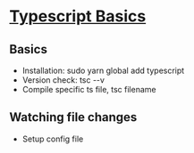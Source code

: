 # [Typescript Basics](https://www.youtube.com/watch?v=ahCwqrYpIuM&t=226s)

## Basics

- Installation: sudo yarn global add typescript
- Version check: tsc --v
- Compile specific ts file, tsc filename

## Watching file changes

- Setup config file
